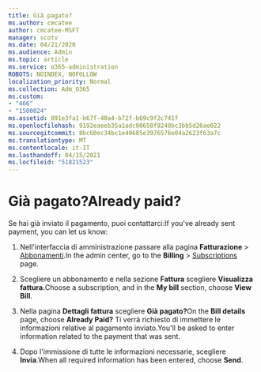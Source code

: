 ```yaml
---
title: Già pagato?
ms.author: cmcatee
author: cmcatee-MSFT
manager: scotv
ms.date: 04/21/2020
ms.audience: Admin
ms.topic: article
ms.service: o365-administration
ROBOTS: NOINDEX, NOFOLLOW
localization_priority: Normal
ms.collection: Adm_O365
ms.custom:
- "466"
- "1500024"
ms.assetid: 091e3fa1-b67f-40a4-b72f-b69c9f2c741f
ms.openlocfilehash: 9192eaeeb35a1adc00658f9248bc3bb5d26ae022
ms.sourcegitcommit: 8bc60ec34bc1e40685e3976576e04a2623f63a7c
ms.translationtype: MT
ms.contentlocale: it-IT
ms.lasthandoff: 04/15/2021
ms.locfileid: "51821523"
---
```

# <a name="already-paid"></a><span data-ttu-id="b4c94-102">Già pagato?</span><span class="sxs-lookup"><span data-stu-id="b4c94-102">Already paid?</span></span>

<span data-ttu-id="b4c94-103">Se hai già inviato il pagamento, puoi contattarci:</span><span class="sxs-lookup"><span data-stu-id="b4c94-103">If you've already sent payment, you can let us know:</span></span>
  
1. <span data-ttu-id="b4c94-104">Nell'interfaccia di amministrazione passare alla pagina **Fatturazione** \> [Abbonamenti](https://go.microsoft.com/fwlink/p/?linkid=842054).</span><span class="sxs-lookup"><span data-stu-id="b4c94-104">In the admin center, go to the **Billing** \> [Subscriptions](https://go.microsoft.com/fwlink/p/?linkid=842054) page.</span></span>

2. <span data-ttu-id="b4c94-105">Scegliere un abbonamento e nella sezione **Fattura** scegliere **Visualizza fattura.**</span><span class="sxs-lookup"><span data-stu-id="b4c94-105">Choose a subscription, and in the **My bill** section, choose **View Bill**.</span></span>

3. <span data-ttu-id="b4c94-106">Nella pagina **Dettagli fattura** scegliere **Già pagato?**</span><span class="sxs-lookup"><span data-stu-id="b4c94-106">On the **Bill details** page, choose **Already Paid?**</span></span> <span data-ttu-id="b4c94-107">Ti verrà richiesto di immettere le informazioni relative al pagamento inviato.</span><span class="sxs-lookup"><span data-stu-id="b4c94-107">You'll be asked to enter information related to the payment that was sent.</span></span>

4. <span data-ttu-id="b4c94-108">Dopo l'immissione di tutte le informazioni necessarie, scegliere **Invia**.</span><span class="sxs-lookup"><span data-stu-id="b4c94-108">When all required information has been entered, choose **Send**.</span></span>